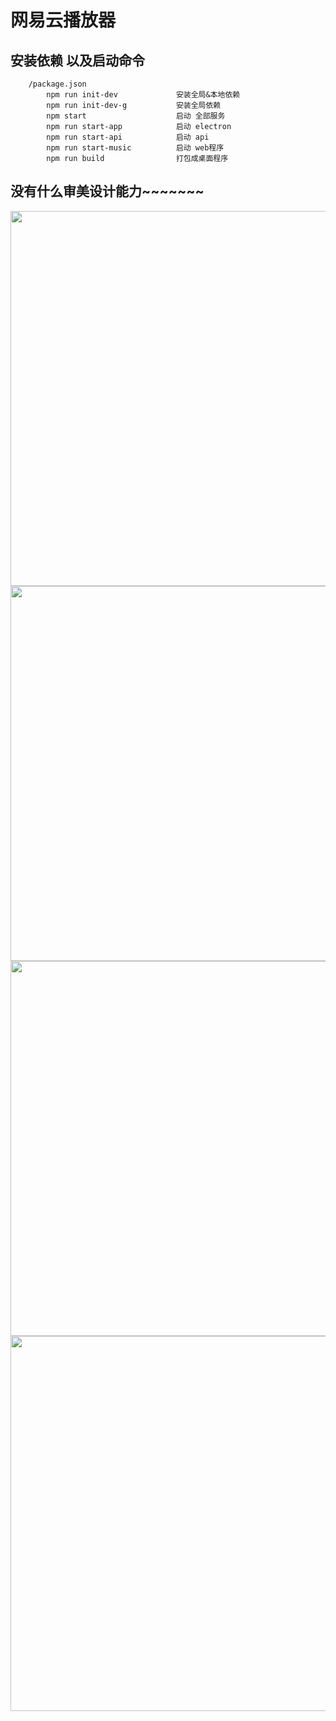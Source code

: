 
#  网易云播放器
## 安装依赖 以及启动命令
```
    /package.json
        npm run init-dev             安装全局&本地依赖
        npm run init-dev-g           安装全局依赖
        npm start                    启动 全部服务
        npm run start-app            启动 electron
        npm run start-api            启动 api
        npm run start-music          启动 web程序
        npm run build                打包成桌面程序

```
## 没有什么审美设计能力~~~~~~~
<img src="https://github.com/LengYXin/Music/blob/master/doc/img/1.png" width="600px" />
<img src="https://github.com/LengYXin/Music/blob/master/doc/img/2.png" width="600px" />
<img src="https://github.com/LengYXin/Music/blob/master/doc/img/3.png" width="600px" />
<img src="https://github.com/LengYXin/Music/blob/master/doc/img/4.png" width="600px" />